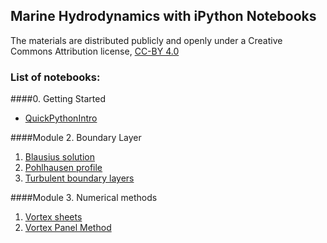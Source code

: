 
## Marine Hydrodynamics with iPython Notebooks

The materials are distributed publicly and openly under a Creative Commons Attribution license, [CC-BY 4.0](https://creativecommons.org/licenses/by/4.0/)

### List of notebooks:

####0. Getting Started

* [QuickPythonIntro](http://nbviewer.ipython.org/urls/github.com/weymouth/MarineHydro/blob/master/lessons/00_Lesson00_QuickPythonIntro.ipynb)

####Module 2. Boundary Layer

1. [Blausius solution](http://nbviewer.ipython.org/urls/github.com/weymouth/MarineHydro/blob/master/lessons/Blasius.ipynb)
1. [Pohlhausen profile](http://nbviewer.ipython.org/urls/github.com/weymouth/MarineHydro/blob/master/lessons/Pohlhausen.ipynb)
1. [Turbulent boundary layers](http://nbviewer.ipython.org/urls/github.com/weymouth/MarineHydro/blob/master/lessons/TurbulentBoundaryLayer.ipynb)

####Module 3. Numerical methods

1. [Vortex sheets](http://nbviewer.ipython.org/urls/github.com/weymouth/MarineHydro/blob/master/lessons/VortexSheet.ipynb)
1. [Vortex Panel Method](http://nbviewer.ipython.org/urls/github.com/weymouth/MarineHydro/blob/master/lessons/VortexPanelMethod.ipynb)
